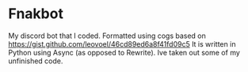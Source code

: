 # Fnakbot
My discord bot that I coded.
Formatted using cogs based on https://gist.github.com/leovoel/46cd89ed6a8f41fd09c5
It is written in Python using Async (as opposed to Rewrite).
Ive taken out some of my unfinished code.
